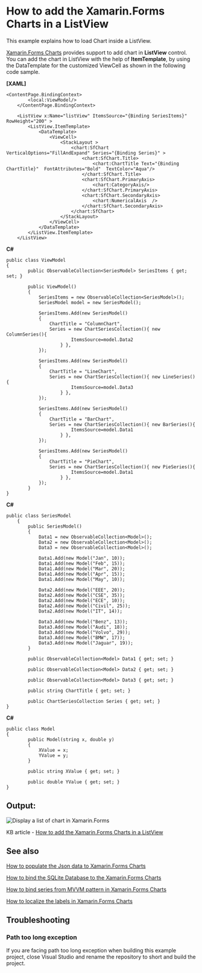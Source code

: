 # How to add the Xamarin.Forms Charts in a ListView

This example explains how to load Chart inside a ListView.

[Xamarin.Forms Charts](https://help.syncfusion.com/xamarin/charts/overview) provides support to add chart in **ListView** control. You can add the chart in ListView with the help of **ItemTemplate**, by using the DataTemplate for the customized ViewCell as shown in the following code sample.

**[XAML]**
```
<ContentPage.BindingContext>
        <local:ViewModel/>
    </ContentPage.BindingContext>
    
    <ListView x:Name="listView" ItemsSource="{Binding SeriesItems}" RowHeight="200" >
        <ListView.ItemTemplate>
            <DataTemplate>
                <ViewCell>
                    <StackLayout >
                        <chart:SfChart  VerticalOptions="FillAndExpand" Series="{Binding Series}" >
                            <chart:SfChart.Title>
                                <chart:ChartTitle Text="{Binding ChartTitle}"  FontAttributes="Bold"  TextColor="Aqua"/>
                            </chart:SfChart.Title>
                            <chart:SfChart.PrimaryAxis>
                                <chart:CategoryAxis/>
                            </chart:SfChart.PrimaryAxis>
                            <chart:SfChart.SecondaryAxis>
                                <chart:NumericalAxis  />
                            </chart:SfChart.SecondaryAxis>
                        </chart:SfChart>
                    </StackLayout>
                </ViewCell>
            </DataTemplate>
        </ListView.ItemTemplate>
    </ListView>
```
**C#**
```
public class ViewModel
{
        public ObservableCollection<SeriesModel> SeriesItems { get; set; }

        public ViewModel()
        {
            SeriesItems = new ObservableCollection<SeriesModel>();
            SeriesModel model = new SeriesModel();

            SeriesItems.Add(new SeriesModel()
            {
                ChartTitle = "ColumnChart",
                Series = new ChartSeriesCollection(){ new ColumnSeries(){
                        ItemsSource=model.Data2
                    } },
            });

            SeriesItems.Add(new SeriesModel()
            {
                ChartTitle = "LineChart",
                Series = new ChartSeriesCollection(){ new LineSeries(){
                        ItemsSource=model.Data3
                    } },
            });

            SeriesItems.Add(new SeriesModel()
            {
                ChartTitle = "BarChart",
                Series = new ChartSeriesCollection(){ new BarSeries(){
                        ItemsSource=model.Data1
                    } },
            });

            SeriesItems.Add(new SeriesModel()
            {
                ChartTitle = "PieChart",
                Series = new ChartSeriesCollection(){ new PieSeries(){
                        ItemsSource=model.Data1
                    } },
            });
        }
}
```
**C#**
```
public class SeriesModel
    {
        public SeriesModel()
        {
            Data1 = new ObservableCollection<Model>();
            Data2 = new ObservableCollection<Model>();
            Data3 = new ObservableCollection<Model>();

            Data1.Add(new Model("Jan", 10));
            Data1.Add(new Model("Feb", 15));
            Data1.Add(new Model("Mar", 20));
            Data1.Add(new Model("Apr", 15));
            Data1.Add(new Model("May", 10));

            Data2.Add(new Model("EEE", 20));
            Data2.Add(new Model("CSE", 35));
            Data2.Add(new Model("ECE", 10));
            Data2.Add(new Model("Civil", 25));
            Data2.Add(new Model("IT", 14));

            Data3.Add(new Model("Benz", 13));
            Data3.Add(new Model("Audi", 18));
            Data3.Add(new Model("Volvo", 29));
            Data3.Add(new Model("BMW", 17));
            Data3.Add(new Model("Jaguar", 19));
        }

        public ObservableCollection<Model> Data1 { get; set; }

        public ObservableCollection<Model> Data2 { get; set; }

        public ObservableCollection<Model> Data3 { get; set; }

        public string ChartTitle { get; set; }

        public ChartSeriesCollection Series { get; set; }
}
```

**C#**
```
public class Model
{
        public Model(string x, double y)
        {
            XValue = x;
            YValue = y;
        }

        public string XValue { get; set; }

        public double YValue { get; set; }
}
```
## Output:

![Display a list of chart in Xamarin.Forms](https://user-images.githubusercontent.com/53489303/200724410-f641e18e-9032-4c1a-bd0e-339fc32f7c86.png)

KB article - [How to add the Xamarin.Forms Charts in a ListView](https://www.syncfusion.com/kb/11341/how-to-add-the-xamarin-forms-charts-in-a-listview)

## See also

[How to populate the Json data to Xamarin.Forms Charts](https://www.syncfusion.com/kb/10727/how-to-pass-a-json-array-to-xamarin-forms-chart)

[How to bind the SQLite Database to the Xamarin.Forms Charts](https://www.syncfusion.com/kb/11267/how-to-bind-the-sqlite-database-to-the-xamarin-forms-chart)

[How to bind series from MVVM pattern in Xamarin.Forms Charts](https://www.syncfusion.com/kb/10702/how-to-bind-series-from-mvvm-pattern-in-xamarin-forms-chart)

[How to localize the labels in Xamarin.Forms Charts](https://www.syncfusion.com/kb/9415/how-to-localize-the-labels-in-xamarin-forms-chart)

## <a name="troubleshooting"></a>Troubleshooting ##
### Path too long exception
If you are facing path too long exception when building this example project, close Visual Studio and rename the repository to short and build the project.
